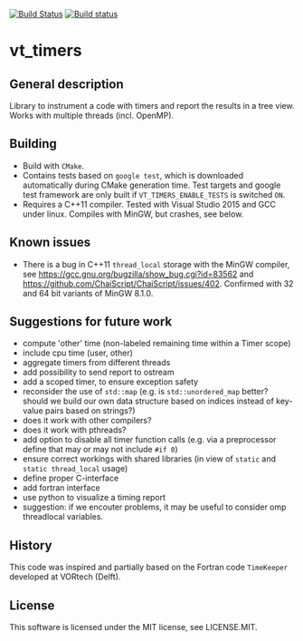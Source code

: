 [![Build Status](https://travis-ci.org/martinusbach/vt-timers.svg?branch=master)](https://travis-ci.org/martinusbach/vt-timers)
[![Build status](https://ci.appveyor.com/api/projects/status/56wbff12087v5el4/branch/master?svg=true)](https://ci.appveyor.com/project/martinusbach/vt-timers/branch/master)

vt_timers
=========

General description
-------------------

Library to instrument a code with timers and report the results in a tree view. Works with multiple threads (incl. OpenMP).


Building
--------

- Build with `CMake`.
- Contains tests based on `google test`, which is downloaded automatically during CMake generation time. Test targets and google test framework are only built if `VT_TIMERS_ENABLE_TESTS` is switched `ON`.
- Requires a C++11 compiler. Tested with Visual Studio 2015 and GCC under linux. Compiles with MinGW, but crashes, see below.


Known issues
------------

- There is a bug in C++11 `thread_local` storage with the MinGW compiler, see https://gcc.gnu.org/bugzilla/show_bug.cgi?id=83562 and https://github.com/ChaiScript/ChaiScript/issues/402. Confirmed with 32 and 64 bit variants of MinGW 8.1.0.


Suggestions for future work
---------------------------

- compute 'other' time (non-labeled remaining time within a Timer scope)
- include cpu time (user, other)
- aggregate timers from different threads
- add possibility to send report to ostream
- add a scoped timer, to ensure exception safety
- reconsider the use of `std::map` (e.g. is `std::unordered_map` better? should we build our own data structure based on indices instead of key-value pairs based on strings?)
- does it work with other compilers?
- does it work with pthreads?
- add option to disable all timer function calls (e.g. via a preprocessor define that may or may not include `#if 0`)
- ensure correct workings with shared libraries (in view of `static` and `static thread_local` usage)
- define proper C-interface
- add fortran interface
- use python to visualize a timing report
- suggestion: if we encouter problems, it may be useful to consider omp threadlocal variables.


History
-------

This code was inspired and partially based on the Fortran code `TimeKeeper` developed at VORtech (Delft).


License
-------

This software is licensed under the MIT license, see LICENSE.MIT.
